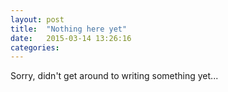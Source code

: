 ```yaml
---
layout: post
title:  "Nothing here yet"
date:   2015-03-14 13:26:16
categories: 
---
```

Sorry, didn't get around to writing something yet...